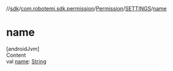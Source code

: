 //[sdk](../../../../index.md)/[com.robotemi.sdk.permission](../../index.md)/[Permission](../index.md)/[SETTINGS](index.md)/[name](name.md)



# name  
[androidJvm]  
Content  
val [name](name.md): [String](https://kotlinlang.org/api/latest/jvm/stdlib/kotlin/-string/index.html)  




